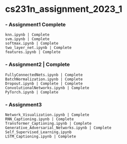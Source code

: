 # cs231n_assignment_2023_1

### - Assignment1 Complete
    knn.ipynb | Complete
    svm.ipynb | Complete
    softmax.ipynb | Complete
    two_layer_net.ipynb | Complete
    features.ipynb | Complete
### - Assignment2 | Complete
    FullyConnectedNets.ipynb | Complete
    BatchNormalization.ipynb | Complete
    Dropout.ipynb | Complete | Complete
    ConvolutionalNetworks.ipynb | Complete
    PyTorch.ipynb | Complete
### - Assignment3
    Network_Visualization.ipynb | Complete
    RNN_Captioning.ipynb | Complete
    Transformer_Captioning.ipynb | Complete
    Generative_Adversarial_Networks.ipynb | Complete
    Self_Supervised_Learning.ipynb
    LSTM_Captioning.ipynb | Complete